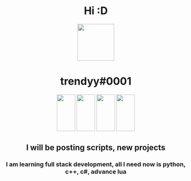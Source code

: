 
<h1 align = "center">
  Hi :D
</h1>
<p align = "center">
  <img src="https://64.media.tumblr.com/57ba1f42c870dc34a9ecd8b7b05d8e9d/3f8a4f2be2423b76-72/s500x750/e253c039881037c4354a00855537012f32510c74.png" width="100">
</p>
<h1 align = "center">trendyy#0001</h1>
<p align = "center">
  <img src="https://upload.wikimedia.org/wikipedia/commons/thumb/c/cf/Lua-Logo.svg/1200px-Lua-Logo.svg.png" height = 100 width = "50"></img>
  <img src="https://upload.wikimedia.org/wikipedia/commons/thumb/6/61/HTML5_logo_and_wordmark.svg/512px-HTML5_logo_and_wordmark.svg.png" height = 100 width = "50"></img>
  <img src="https://upload.wikimedia.org/wikipedia/commons/thumb/d/d5/CSS3_logo_and_wordmark.svg/1200px-CSS3_logo_and_wordmark.svg.png" height = 100 width = "50"></img>
  <img src="https://upload.wikimedia.org/wikipedia/commons/6/6a/JavaScript-logo.png" height = 100 width = "50"></img>
</p>
<h2 align = "center">I will be posting scripts, new projects</h1>
<h3 align = "center">I am learning full stack development, all I need now is python, c++, c#, advance lua </h1>
